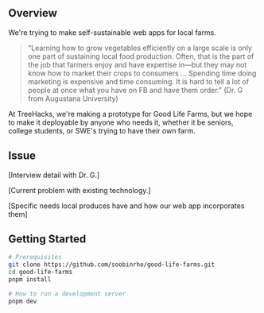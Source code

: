 <br>
<br>

## Overview

We're trying to make self-sustainable web apps for local farms.

> “Learning how to grow vegetables efficiently on a large scale is only one part of sustaining local food production.
> Often, that is the part of the job that farmers enjoy and have expertise in—but they may not know how to market their crops to consumers ...
> Spending time doing marketing is expensive and time consuming.
> It is hard to tell a lot of people at once what you have on FB and have them order." (Dr. G from Augustana University)

At TreeHacks, we're making a prototype for Good Life Farms, but we hope to make it deployable by anyone who needs it, whether it be seniors, college students, or SWE's trying to have their own farm.

## Issue

[Interview detail with Dr. G.]

[Current problem with existing technology.]

[Specific needs local produces have and how our web app incorporates them]

## Getting Started

```bash
# Prerequisites
git clone https://github.com/soobinrho/good-life-farms.git
cd good-life-farms
pnpm install

# How to run a development server
pnpm dev
```

<br>

